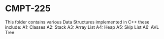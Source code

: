 # CMPT-225
This folder contains various Data Structures implemented in C++ these include: 
A1: Classes
A2: Stack
A3: Array List
A4: Heap
A5: Skip List
A6: AVL Tree
